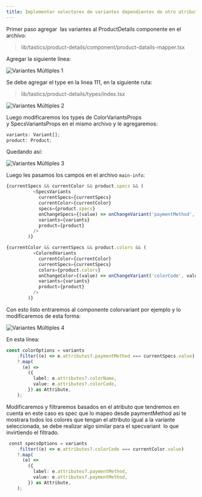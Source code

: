 ```yaml
---
title: Implementar selectores de variantes dependientes de otro atributo
---
```


Primer paso agregar  las variantes al ProductDetails componente en el archivo:

> lib/tastics/product-details/component/product-datails-mapper.tsx

Agregar la siguiente línea:

<img src="/multivariant/multivariant1.png" alt="Variantes Múltiples 1" />

Se debe agregar el type en la linea 111, en la siguiente ruta:
 
> lib/tastics/product-details/types/index.tsx 

<img src="/multivariant/multivariant2.png" alt="Variantes Múltiples 2" />

Luego modificaremos los types de ColorVariantsProps y SpecsVariantsProps en el mismo archivo y le agregaremos:

```ts
variants: Variant[];   
product: Product;
```
Quedando así: 

<img src="/multivariant/multivariant3.png" alt="Variantes Múltiples 3" />

Luego les pasamos los campos en el archivo `main-info`:

```ts
{currentSpecs && currentColor && product.specs && (
          <SpecsVariants
            currentSpecs={currentSpecs}
            currentColor={currentColor}
            specs={product.specs}
            onChangeSpecs={(value) => onChangeVariant('paymentMethod', value)}
            variants={variants}
            product={product}
          />
        )} 

{currentColor && currentSpecs && product.colors && (
          <ColoredVariants
            currentColor={currentColor}
            currentSpecs={currentSpecs}
            colors={product.colors}
            onChangeColor={(value) => onChangeVariant('colorCode', value)}
            variants={variants}
            product={product}
          />
        )}
```

Con esto listo entraremos al componente colorvariant por ejemplo y lo modificaremos de esta forma:

<img src="/multivariant/multivariant4.png" alt="Variantes Múltiples 4" />

En esta línea:

```ts
const colorOptions = variants
    .filter((e) => e.attributes?.paymentMethod === currentSpecs.value)
    ?.map(
      (e) =>
        ({
          label: e.attributes?.colorName,
          value: e.attributes?.colorCode,
        }) as Attribute,
    );
```

Modificaremos y filtraremos basados en el atributo que tendremos en cuenta en este caso es spec que lo mapeo desde paymentMethod asi te mostrara todos los colores que tengan el attributo igual a la variante seleccionada, se debe realizar algo similar para el specvariant  lo que invirtiendo el filtrado.

```ts
 const specsOptions = variants
    .filter((e) => e.attributes?.colorCode === currentColor.value)
    ?.map(
      (e) =>
        ({
          label: e.attributes?.paymentMethod,
          value: e.attributes?.paymentMethod,
        }) as Attribute,
    );
```